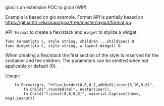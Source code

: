giox is an extension POC to gioui (WIP)

Example is based on gio example. Format API is partially based on https://git.sr.ht/~eliasnaur/giox/tree/master/layout/format.go.

API: `Format` to create a flex/stack and `Widget` to stylize a widget

```
func Format(gtx C, style string, children ...ChildSpec) D
func Widget(gtx C, style string, w layout.Widget) D
```

When creating a flex/stack the first section of the style is reserved for the container and the children. The parameters can be omitted when not applicable or default (0).

Usage:

```
	fn.Format(gtx, "hflex;border(0,0,0,1,a0b0c0);inset(8,16,8,8)",
		fn.Child(";rounded(48)", Avatar(user)),
		fn.Child("f;inset(8,0,0,0)", material.Caption(theme, msg).Layout))
```


